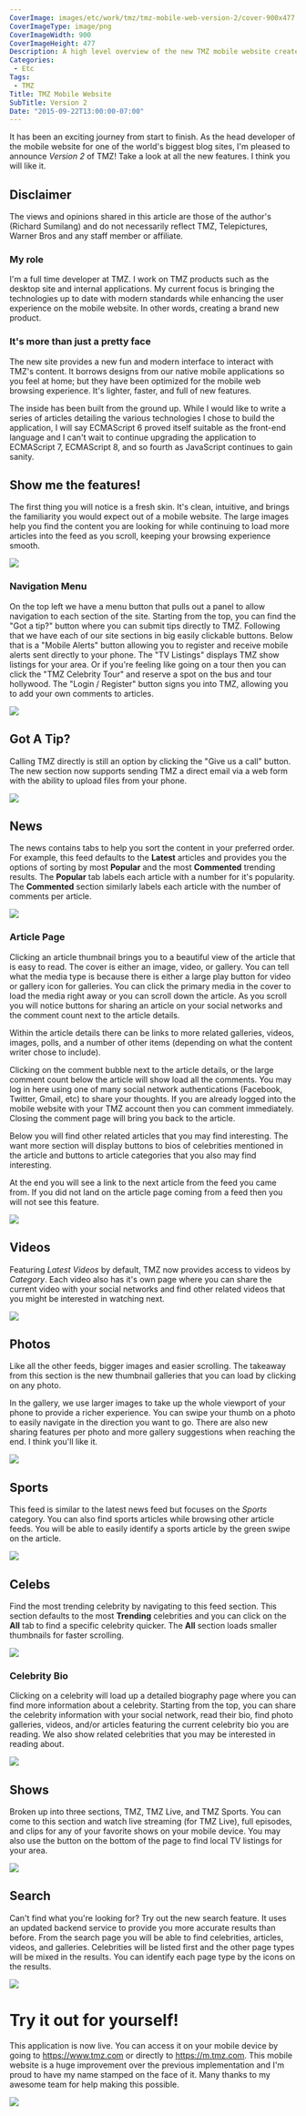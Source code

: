 ```yaml
---
CoverImage: images/etc/work/tmz/tmz-mobile-web-version-2/cover-900x477.png
CoverImageType: image/png
CoverImageWidth: 900
CoverImageHeight: 477
Description: A high level overview of the new TMZ mobile website created by Richard Sumilang.
Categories:
 - Etc
Tags:
 - TMZ
Title: TMZ Mobile Website
SubTitle: Version 2
Date: "2015-09-22T13:00:00-07:00"
---
```


It has been an exciting journey from start to finish. As the head developer of
the mobile website for one of the world's biggest blog sites, I'm pleased to
announce *Version 2* of TMZ! Take a look at all the new features. I think you
will like it.


## Disclaimer

The views and opinions shared in this article are those of the author's (Richard
Sumilang) and do not necessarily reflect TMZ, Telepictures, Warner Bros and any
staff member or affiliate.

<!--more-->


### My role

I'm a full time developer at TMZ. I work on TMZ products such as the desktop
site and internal applications. My current focus is bringing the technologies up
to date with modern standards while enhancing the user experience on the mobile
website. In other words, creating a brand new product.


### It's more than just a pretty face

The new site provides a new fun and modern interface to interact with TMZ's
content. It borrows designs from our native mobile applications so you feel at
home; but they have been optimized for the mobile web browsing experience. It's
lighter, faster, and full of new features.

The inside has been built from the ground up. While I would like to write a
series of articles detailing the various technologies I chose to build the
application, I will say ECMAScript 6 proved itself suitable as the front-end
language and I can't wait to continue upgrading the application to ECMAScript 7,
ECMAScript 8, and so fourth as JavaScript continues to gain sanity.


## Show me the features!

The first thing you will notice is a fresh skin. It's clean, intuitive, and
brings the familiarity you would expect out of a mobile website. The large
images help you find the content you are looking for while continuing to load
more articles into the feed as you scroll, keeping your browsing experience
smooth.

<img src="/images/etc/work/tmz/tmz-mobile-web-version-2/homepage.png" class="center" />


### Navigation Menu

On the top left we have a menu button that pulls out a panel to allow navigation
to each section of the site. Starting from the top, you can find the "Got a tip?"
button where you can submit tips directly to TMZ. Following that we have each of
our site sections in big easily clickable buttons. Below that is a "Mobile
Alerts" button allowing you to register and receive mobile alerts sent directly
to your phone. The "TV Listings" displays TMZ show listings for your area. Or if
you're feeling like going on a tour then you can click the "TMZ Celebrity Tour"
and reserve a spot on the bus and tour hollywood. The "Login / Register" button
signs you into TMZ, allowing you to add your own comments to articles.

<img src="/images/etc/work/tmz/tmz-mobile-web-version-2/nav-menu.png" class="center" />


## Got A Tip?

Calling TMZ directly is still an option by clicking the "Give us a call" button.
The new section now supports sending TMZ a direct email via a web form with the
ability to upload files from your phone.

<img src="/images/etc/work/tmz/tmz-mobile-web-version-2/got-a-tip.gif" class="center" />


## News

The news contains tabs to help you sort the content in your preferred order. For
example, this feed defaults to the **Latest** articles and provides you the
options of sorting by most **Popular** and the most **Commented** trending
results. The **Popular** tab labels each article with a number for it's
popularity. The **Commented** section similarly labels each article with the
number of comments per article.

<img src="/images/etc/work/tmz/tmz-mobile-web-version-2/news-feed.gif" class="center" />


### Article Page

Clicking an article thumbnail brings you to a beautiful view of the article that
is easy to read. The cover is either an image, video, or gallery. You can tell
what the media type is because there is either a large play button for video or
gallery icon for galleries. You can click the primary media in the cover to load
the media right away or you can scroll down the article. As you scroll you will
notice buttons for sharing an article on your social networks and the comment
count next to the article details.

Within the article details there can be links to more related galleries, videos,
images, polls, and a number of other items (depending on what the content writer
chose to include).

Clicking on the comment bubble next to the article details, or the large comment
count below the article will show load all the comments. You may log in here
using one of many social network authentications (Facebook, Twitter, Gmail, etc)
to share your thoughts. If you are already logged into the mobile website with
your TMZ account then you can comment immediately. Closing the comment page will
bring you back to the article.

Below you will find other related articles that you may find interesting. The
want more section will display buttons to bios of celebrities mentioned in the
article and buttons to article categories that you also may find interesting.

At the end you will see a link to the next article from the feed you came from.
If you did not land on the article page coming from a feed then you will not see
this feature.

<img src="/images/etc/work/tmz/tmz-mobile-web-version-2/article-page.gif" class="center" />


## Videos

Featuring *Latest Videos* by default, TMZ now provides access to videos by
*Category*. Each video also has it's own page where you can share the current
video with your social networks and find other related videos that you might be
interested in watching next.

<img src="/images/etc/work/tmz/tmz-mobile-web-version-2/video-latest.png" class="center" />

## Photos

Like all the other feeds, bigger images and easier scrolling. The takeaway from
this section is the new thumbnail galleries that you can load by clicking on any
photo.

In the gallery, we use larger images to take up the whole viewport of your phone
to provide a richer experience. You can swipe your thumb on a photo to easily
navigate in the direction you want to go. There are also new sharing features
per photo and more gallery suggestions when reaching the end. I think you'll
like it.

<img src="/images/etc/work/tmz/tmz-mobile-web-version-2/photo-galleries.gif" class="center" />


## Sports

This feed is similar to the latest news feed but focuses on the *Sports*
category. You can also find sports articles while browsing other article feeds.
You will be able to easily identify a sports article by the green swipe on the
article.

<img src="/images/etc/work/tmz/tmz-mobile-web-version-2/tmz-sports.png" class="center" />


## Celebs

Find the most trending celebrity by navigating to this feed section. This section
defaults to the most **Trending** celebrities and you can click on the **All**
tab to find a specific celebrity quicker. The **All** section loads smaller
thumbnails for faster scrolling.

<img src="/images/etc/work/tmz/tmz-mobile-web-version-2/celebs.gif" class="center" />


### Celebrity Bio

Clicking on a celebrity will load up a detailed biography page where you can
find more information about a celebrity. Starting from the top, you can share the
celebrity information with your social network, read their bio, find photo
galleries, videos, and/or articles featuring the current celebrity bio you are
reading. We also show related celebrities that you may be interested in
reading about.

<img src="/images/etc/work/tmz/tmz-mobile-web-version-2/celeb-bio.gif" class="center" />


## Shows

Broken up into three sections, TMZ, TMZ Live, and TMZ Sports. You can come to
this section and watch live streaming (for TMZ Live), full episodes, and clips
for any of your favorite shows on your mobile device. You may also use the
button on the bottom of the page to find local TV listings for your area.

<img src="/images/etc/work/tmz/tmz-mobile-web-version-2/shows.gif" class="center" />


## Search

Can't find what you're looking for? Try out the new search feature. It uses an
updated backend service to provide you more accurate results than before. From
the search page you will be able to find celebrities, articles, videos, and
galleries. Celebrities will be listed first and the other page types will be
mixed in the results. You can identify each page type by the icons on the
results.

<img src="/images/etc/work/tmz/tmz-mobile-web-version-2/search-dave.gif" class="center" />


# Try it out for yourself!

This application is now live. You can access it on your mobile device by going to
https://www.tmz.com or directly to https://m.tmz.com. This mobile website is a
huge improvement over the previous implementation and I'm proud to have my name
stamped on the face of it. Many thanks to my awesome team for help making this
possible.

<img src="/images/etc/work/tmz/tmz-mobile-web-version-2/tmz-logo.png" class="center" />
